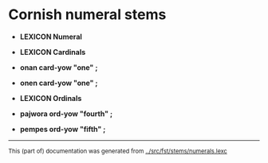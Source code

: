 # Cornish numeral stems

 * **LEXICON Numeral** 

 * **LEXICON Cardinals** 
 * **onan card-yow "one" ;** 
 * **onen card-yow "one" ;** 


 * **LEXICON Ordinals** 
 * **pajwora ord-yow "fourth" ;** 
 * **pempes ord-yow "fifth" ;** 
* * *
<small>This (part of) documentation was generated from [../src/fst/stems/numerals.lexc](http://github.com/giellalt/lang-cor/blob/main/../src/fst/stems/numerals.lexc)</small>